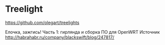 # Treelight
https://github.com/olegart/treelights

Елочка, зажгись! Часть 1: гирлянда и сборка ПО для OpenWRT
Источник <http://habrahabr.ru/company/blackswift/blog/247817/> 
